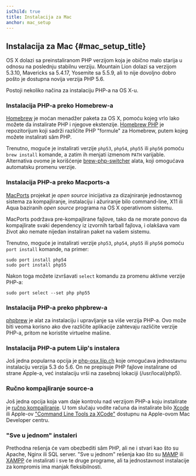 ```yaml
---
isChild: true
title: Instalacija za Mac
anchor: mac_setup
---
```


## Instalacija za Mac {#mac_setup_title}

OS X dolazi sa preinstaliranom PHP verzijom koja je obično malo starija u odnosu na poslednju stabilnu verziju.
Mountain Lion dolazi sa verzijom 5.3.10, Mavericks sa 5.4.17, Yosemite sa 5.5.9, ali to nije dovoljno dobro
pošto je dostupna novija verzija PHP 5.6.

Postoji nekoliko načina za instalaciju PHP-a na OS X-u.

### Instalacija PHP-a preko Homebrew-a

[Homebrew] je moćan menadžer paketa za OS X, pomoću kojeg vrlo lako možete da instalirate PHP i njegove ekstenzije.
[Homebrew PHP] je repozitorijum koji sadrži različite PHP "formule" za Homebrew, putem kojeg možete instalirati sâm PHP.

Trenutno, moguće je instalirati verzije `php53`, `php54`, `php55` ili `php56` pomoću `brew install` komande, a zatim ih menjati
izmenom `PATH` varijable. Alternativa ovome je korišćenje [brew-php-switcher][brew-php-switcher] alata, koji omogućava automatsku promenu verzije.

### Instalacija PHP-a preko Macports-a

[MacPorts] projekat je _open source_ inicijativa za dizajniranje jednostavnog sistema za kompajliranje, instalaciju i ažuriranje
bilo command-line, X11 ili Aqua baziranih _open source_ programa na OS X operativnom sistemu.

MacPorts podržava pre-kompajlirane fajlove, tako da ne morate ponovo da kompajlirate svaki dependency
iz izvornih tarball fajlova, i olakšava vam život ako nemate nijedan instaliran paket na vašem sistemu.

Trenutno, moguće je instalirati verzije `php53`, `php54`, `php55` ili `php56` pomoću `port install` komande, na primer:

    sudo port install php54
    sudo port install php55

Nakon toga možete izvršavati `select` komandu za promenu aktivne verzije PHP-a:

    sudo port select --set php php55

### Instalacija PHP-a preko phpbrew-a

[phpbrew] je alat za instalaciju i upravljanje sa više verzija PHP-a. Ovo može biti veoma korisno ako
dve različite aplikacije zahtevaju različite verzije PHP-a, pritom ne koristite virtuelne mašine.

### Instalacija PHP-a putem Liip's instalera

Još jedna popularna opcija je [php-osx.liip.ch] koje omogućava jednostavnu instalaciju verzija 5.3 do 5.6.
On ne prepisuje PHP fajlove instalirane od strane Apple-a, već instalaciju vrši na zasebnoj lokaciji (/usr/local/php5).

### Ručno kompajliranje source-a

Još jedna opcija koja vam daje kontrolu nad verzijom PHP-a koju instalirate je [ručno kompajliranje][mac-compile].
U tom slučaju vodite računa da instalirate bilo [Xcode][xcode-gcc-substitution] ili Apple-ov ["Command Line Tools za XCode"]
dostupnu na Apple-ovom Mac Developer centru.

### "Sve u jednom" instaleri

Prethodna rešenja će vam obezbediti sâm PHP, ali ne i stvari kao što su Apache, Nginx ili SQL server.
"Sve u jednom" rešenja kao što su [MAMP][mamp-downloads] ili [XAMPP][xampp] će instalirati i sve te
druge programe, ali ta jednostavnost instalacije za kompromis ima manjak fleksibilnosti.


[Homebrew]: http://brew.sh/
[Homebrew PHP]: https://github.com/Homebrew/homebrew-php#installation
[MacPorts]: https://www.macports.org/install.php
[phpbrew]: https://github.com/phpbrew/phpbrew
[php-osx.liip.ch]: http://php-osx.liip.ch/
[mac-compile]: http://php.net/install.macosx.compile
[xcode-gcc-substitution]: https://github.com/kennethreitz/osx-gcc-installer
["Command Line Tools za XCode"]: https://developer.apple.com/downloads
[mamp-downloads]: http://www.mamp.info/en/downloads/
[xampp]: http://www.apachefriends.org/en/xampp.html
[brew-php-switcher]: https://github.com/philcook/brew-php-switcher
